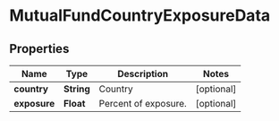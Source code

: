 # MutualFundCountryExposureData

## Properties

 Name         | Type       | Description          | Notes      
--------------|------------|----------------------|------------
 **country**  | **String** | Country              | [optional] 
 **exposure** | **Float**  | Percent of exposure. | [optional] 



